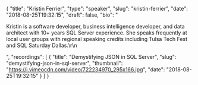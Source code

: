{
  "title": "Kristin Ferrier",
  "type": "speaker",
  "slug": "kristin-ferrier",
  "date": "2018-08-25T19:32:15",
  "draft": false,
  "bio": "<p>Kristin is a software developer, business intelligence developer, and data architect with 10+ years SQL Server experience. She speaks frequently at local user groups with regional speaking credits including Tulsa Tech Fest and SQL Saturday Dallas.\r\n</p>",
  "recordings": [
    {
      "title": "Demystifying JSON in SQL Server",
      "slug": "demystifying-json-in-sql-server",
      "thumbnail": "https://i.vimeocdn.com/video/722234970_295x166.jpg",
      "date": "2018-08-25T19:32:15"
    }
  ]
}